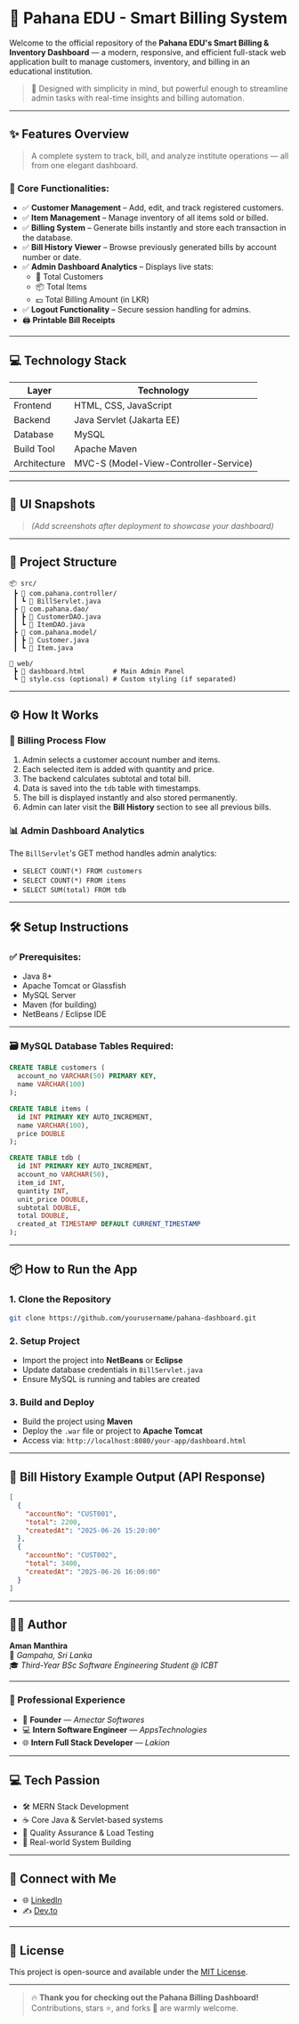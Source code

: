 
# 🧾 Pahana EDU - Smart Billing System

Welcome to the official repository of the **Pahana EDU's Smart Billing & Inventory Dashboard** — a modern, responsive, and efficient full-stack web application built to manage customers, inventory, and billing in an educational institution.

> 🚀 Designed with simplicity in mind, but powerful enough to streamline admin tasks with real-time insights and billing automation.

---

## ✨ Features Overview

> A complete system to track, bill, and analyze institute operations — all from one elegant dashboard.

### 🧠 Core Functionalities:

- ✅ **Customer Management** – Add, edit, and track registered customers.
- ✅ **Item Management** – Manage inventory of all items sold or billed.
- ✅ **Billing System** – Generate bills instantly and store each transaction in the database.
- ✅ **Bill History Viewer** – Browse previously generated bills by account number or date.
- ✅ **Admin Dashboard Analytics** – Displays live stats:
  - 👥 Total Customers
  - 📦 Total Items
  - 💵 Total Billing Amount (in LKR)
- ✅ **Logout Functionality** – Secure session handling for admins.
- 🖨️ **Printable Bill Receipts** 

---

## 💻 Technology Stack

| Layer         | Technology         |
|---------------|--------------------|
| Frontend      | HTML, CSS, JavaScript |
| Backend       | Java Servlet (Jakarta EE) |
| Database      | MySQL              |
| Build Tool    | Apache Maven       |
| Architecture  | MVC-S (Model-View-Controller-Service) |

---

## 📸 UI Snapshots

> *(Add screenshots after deployment to showcase your dashboard)*

---

## 📁 Project Structure

```
📦 src/
 ┣ 📂 com.pahana.controller/
 ┃ ┗ 📄 BillServlet.java
 ┣ 📂 com.pahana.dao/
 ┃ ┣ 📄 CustomerDAO.java
 ┃ ┗ 📄 ItemDAO.java
 ┣ 📂 com.pahana.model/
 ┃ ┣ 📄 Customer.java
 ┃ ┗ 📄 Item.java

📂 web/
 ┣ 📄 dashboard.html       # Main Admin Panel
 ┗ 📄 style.css (optional) # Custom styling (if separated)
```

---

## ⚙️ How It Works

### 🔄 Billing Process Flow

1. Admin selects a customer account number and items.
2. Each selected item is added with quantity and price.
3. The backend calculates subtotal and total bill.
4. Data is saved into the `tdb` table with timestamps.
5. The bill is displayed instantly and also stored permanently.
6. Admin can later visit the **Bill History** section to see all previous bills.

### 📊 Admin Dashboard Analytics

The `BillServlet`'s GET method handles admin analytics:

- `SELECT COUNT(*) FROM customers`  
- `SELECT COUNT(*) FROM items`  
- `SELECT SUM(total) FROM tdb`  

---

## 🛠️ Setup Instructions

### ✅ Prerequisites:

- Java 8+  
- Apache Tomcat or Glassfish  
- MySQL Server  
- Maven (for building)  
- NetBeans / Eclipse IDE  

---

### 🗃️ MySQL Database Tables Required:

```sql
CREATE TABLE customers (
  account_no VARCHAR(50) PRIMARY KEY,
  name VARCHAR(100)
);

CREATE TABLE items (
  id INT PRIMARY KEY AUTO_INCREMENT,
  name VARCHAR(100),
  price DOUBLE
);

CREATE TABLE tdb (
  id INT PRIMARY KEY AUTO_INCREMENT,
  account_no VARCHAR(50),
  item_id INT,
  quantity INT,
  unit_price DOUBLE,
  subtotal DOUBLE,
  total DOUBLE,
  created_at TIMESTAMP DEFAULT CURRENT_TIMESTAMP
);
```

---

## 📦 How to Run the App

### 1. Clone the Repository
```bash
git clone https://github.com/yourusername/pahana-dashboard.git
```

### 2. Setup Project
- Import the project into **NetBeans** or **Eclipse**
- Update database credentials in `BillServlet.java`
- Ensure MySQL is running and tables are created

### 3. Build and Deploy
- Build the project using **Maven**
- Deploy the `.war` file or project to **Apache Tomcat**
- Access via: `http://localhost:8080/your-app/dashboard.html`

---

## 🧾 Bill History Example Output (API Response)

```json
[
  {
    "accountNo": "CUST001",
    "total": 2200,
    "createdAt": "2025-06-26 15:20:00"
  },
  {
    "accountNo": "CUST002",
    "total": 3400,
    "createdAt": "2025-06-26 16:00:00"
  }
]
```

---

## 👨‍💻 Author

**Aman Manthira**  
📍 *Gampaha, Sri Lanka*  
🎓 *Third-Year BSc Software Engineering Student @ ICBT*

---

### 💼 Professional Experience

- 🧠 **Founder** — *Amectar Softwares*  
- 💻 **Intern Software Engineer** — *AppsTechnologies*  
- 🌐 **Intern Full Stack Developer** — *Lakion*

---


## 💻 Tech Passion

- 🛠 MERN Stack Development
- ☕ Core Java & Servlet-based systems
- 🧪 Quality Assurance & Load Testing
- 🧠 Real-world System Building

---

## 🔗 Connect with Me

- 🌐 [LinkedIn](https://www.linkedin.com/in/aman-manthira-335a57268/)
- ✍️ [Dev.to](https://dev.to/amanmanthira)

---


## 📄 License

This project is open-source and available under the [MIT License](LICENSE).

---

> 🔥 **Thank you for checking out the Pahana Billing Dashboard!** Contributions, stars ⭐, and forks 🍴 are warmly welcome.
